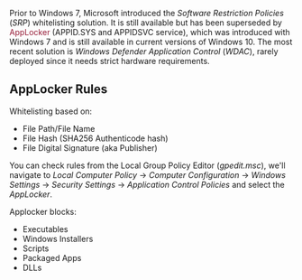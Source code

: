 Prior to Windows 7, Microsoft introduced the _Software Restriction Policies_ (_SRP_) whitelisting solution. It is still available but has been superseded by <font style="color:#981f3a">AppLocker </font>(APPID.SYS and APPIDSVC service), which was introduced with Windows 7 and is still available in current versions of Windows 10.
The most recent solution is _Windows Defender Application Control_ (_WDAC_), rarely deployed since it needs strict hardware requirements.

## AppLocker Rules
Whitelisting based on:
- File Path/File Name
- File Hash (SHA256 Authenticode hash)
- File Digital Signature (aka Publisher)

You can check rules from the Local Group Policy Editor (_gpedit.msc_), we'll navigate to _Local Computer Policy_ -> _Computer Configuration_ -> _Windows Settings_ -> _Security Settings_ -> _Application Control Policies_ and select the _AppLocker_.

Applocker blocks: 
- Executables
- Windows Installers
- Scripts
- Packaged Apps
- DLLs
